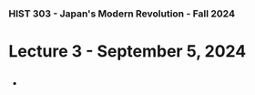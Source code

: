 ### HIST 303 - Japan's Modern Revolution - Fall 2024

[//]: <> (use `gqap` to force wrap text)

# Lecture 3 - September 5, 2024

##

###

-
